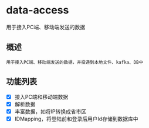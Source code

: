 # data-access
用于接入PC端、移动端发送的数据

## 概述
    用于接入PC端、移动端发送的数据，并投递到本地文件、kafka、DB中
## 功能列表
- [x] 接入PC端和移动端数据
- [x] 解析数据
- [x] 丰富数据，如将IP转换成省市区
- [x] IDMapping，将登陆前和登录后用户Id存储到数据库中 
